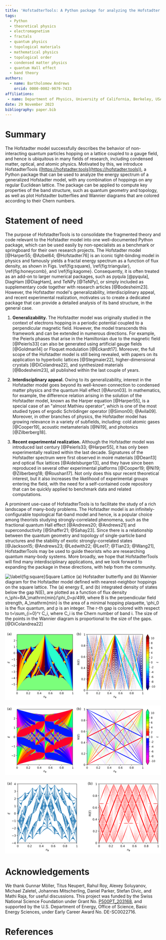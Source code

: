 ```yaml
---
title: 'HofstadterTools: A Python package for analyzing the Hofstadter model'
tags:
  - Python
  - theoretical physics
  - electromagnetism
  - fractals
  - quantum physics
  - topological materials
  - mathematical physics
  - topological order
  - condensed matter physics
  - quantum Hall effect
  - band theory
authors:
  - name: Bartholomew Andrews
    orcid: 0000-0002-9079-7433
affiliations:
 - name: Department of Physics, University of California, Berkeley, USA
date: 29 November 2023
bibliography: paper.bib
---
```


# Summary

The Hofstadter model successfully describes the behavior of non-interacting quantum particles hopping on a lattice coupled to a gauge field, and hence is ubiquitous in many fields of research, including condensed matter, optical, and atomic physics. Motivated by this, we introduce HofstadterTools ([https://hofstadter.tools](https://hofstadter.tools)), a Python package that can be used to analyze the energy spectrum of a generalized Hofstadter model, with any combination of hoppings on any regular Euclidean lattice. The package can be applied to compute key properties of the band structure, such as quantum geometry and topology, as well as plot Hofstadter butterflies and Wannier diagrams that are colored according to their Chern numbers.

# Statement of need

The purpose of HofstadterTools is to consolidate the fragmented theory and code relevant to the Hofstadter model into one well-documented Python package, which can be used easily by non-specialists as a benchmark or springboard for their own research projects. The Hofstadter model [@Harper55; @Azbel64; @Hofstadter76] is an iconic tight-binding model in physics and famously yields a fractal energy spectrum as a function of flux density, as shown in Figs. \ref{fig:square}, \ref{fig:triangular}, \ref{fig:honeycomb}, and \ref{fig:kagome}. Consequently, it is often treated as an add-on to larger numerical packages, such as pyqula [@pyqula], DiagHam [@DiagHam], and TeNPy [@TeNPy], or simply included as supplementary code together with research articles [@Bodesheim23]. However, the Hofstadter model's generalizability, interdisciplinary appeal, and recent experimental realization, motivates us to create a dedicated package that can provide a detailed analysis of its band structure, in the general case.

1) **Generalizability.** The Hofstadter model was originally studied in the context of electrons hopping in a periodic potential coupled to a perpendicular magnetic field. However, the model transcends this framework and can be extended in numerous directions. For example, the Peierls phases that arise in the Hamiltonian due to the magnetic field [@Peierls33] can also be generated using artificial gauge fields [@Goldman14] or Floquet modulation [@Eckardt17]. Moreover, the full scope of the Hofstadter model is still being revealed, with papers on its application to hyperbolic lattices [@Stegmaier22], higher-dimensional crystals [@DiColandrea22], and synthesized materials [@Bodesheim23], all published within the last couple of years.

2) **Interdisciplinary appeal.** Owing to its generalizability, interest in the Hofstadter model goes beyond its well-known connection to condensed matter physics and the quantum Hall effect [@Avron03]. In mathematics, for example, the difference relation arising in the solution of the Hofstadter model, known as the Harper equation [@Harper55], is a special case of an "almost Mathieu operator", which is one of the most studied types of ergodic Schrödinger operator [@Simon00; @Avila09]. Moreover, in other branches of physics, the Hofstadter model has growing relevance in a variety of subfields, including: cold atomic gases [@Cooper19], acoustic metamaterials [@Ni19], and photonics [@Zilberberg18].

3) **Recent experimental realization.** Although the Hofstadter model was introduced last century [@Peierls33; @Harper55], it has only been experimentally realized within the last decade. Signatures of the Hofstadter spectrum were first observed in moiré materials [@Dean13] and optical flux lattices [@Aidelsburger13], and they have since been reproduced in several other experimental platforms [@Cooper19; @Ni19; @Zilberberg18; @Roushan17]. Not only does this spur recent theoretical interest, but it also increases the likelihood of experimental groups entering the field, with the need for a self-contained code repository that can be quickly applied to benchmark data and related computations.

A prominent use-case of HofstadterTools is to facilitate the study of a rich landscape of many-body problems. The Hofstadter model is an infinitely-configurable topological flat-band model and hence, is a popular choice among theorists studying strongly-correlated phenomena, such as the fractional quantum Hall effect [@Andrews20; @Andrews21] and superconductivity [@Shaffer21; @Sahay23]. Since there is a relationship between the quantum geometry and topology of single-particle band structures and the stability of exotic strongly-correlated states [@Jackson15; @Andrews23; @Ledwith22; @Lee17; @Tian23; @Wang21], HofstadterTools may be used to guide theorists who are researching quantum many-body systems. More broadly, we hope that HofstadterTools will find many interdisciplinary applications, and we look forward to expanding the package in these directions, with help from the community. 

![\label{fig:square}**Square Lattice** (a) Hofstadter butterfly and (b) Wannier diagram for the Hofstadter model defined with nearest-neighbor hoppings on the square lattice. The (a) energy $E$, and (b) integrated density of states below the gap $N(E)$, are plotted as a function of flux density $n_\phi=BA_\mathrm{min}/\phi_0=p/499$, where $B$ is the perpendicular field strength, $A_\mathrm{min}$ is the area of a minimal hopping plaquette, $\phi_0$ is the flux quantum, and $p$ is an integer. The $r$-th gap is colored with respect to $t=\sum_{i=0}^r C_i$, where $C_i$ is the Chern number of band $i$. The size of the points in the Wannier diagram is proportional to the size of the gaps. [@DiColandrea22]](butterfly_square_q_499_t_1_col_plane_red-blue_dpi_600_combined-min.png)

![\label{fig:triangular}**Triangular Lattice** (a) Hofstadter butterfly and (b) Wannier diagram for the Hofstadter model defined with nearest-neighbor hoppings on the triangular lattice. [@Avron14]](butterfly_triangular_q_499_t_1_col_plane_jet_period_2_dpi_600_combined-min.png)

![\label{fig:honeycomb}**Honeycomb Lattice** (a) Hofstadter butterfly and (b) Wannier diagram for the Hofstadter model defined with nearest-neighbor hoppings on the honeycomb lattice. [@Agazzi14]](butterfly_honeycomb_q_499_t_1_alpha_1_theta_1_3_col_plane_avron_dpi_1100_combined-min.png)

![\label{fig:kagome}**Kagome Lattice** (a) Hofstadter butterfly and (b) Wannier diagram for the Hofstadter model defined with nearest-neighbor hoppings on the kagome lattice. [@Jing-Min09]](butterfly_kagome_q_499_t_1_alpha_1_theta_1_3_period_8_dpi_600_combined-min.png)

# Acknowledgements

We thank Gunnar Möller, Titus Neupert, Rahul Roy, Alexey Soluyanov, Michael Zaletel, Johannes Mitscherling, Daniel Parker, Stefan Divic, and Mathi Raja, for useful discussions. This project was funded by the Swiss National Science Foundation under Grant No. [P500PT_203168](https://data.snf.ch/grants/grant/203168), and supported by the U.S. Department of Energy, Office of Science, Basic Energy Sciences, under Early Career Award No. DE-SC0022716.

# References